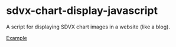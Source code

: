 # sdvx-chart-display-javascript
A script for displaying SDVX chart images in a website (like a blog).

[Example](https://70165tk.github.io/sdvx-chart-display-javascript/example.html)
